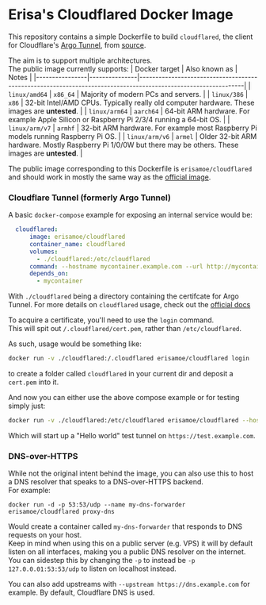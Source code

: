 # Erisa's Cloudflared Docker Image

This repository contains a simple Dockerfile to build `cloudflared`, the client for Cloudflare's [Argo Tunnel](https://developers.cloudflare.com/argo-tunnel/), from [source](https://github.com/cloudflare/cloudflared).

The aim is to support multiple architectures.  
The public image currently supports:
| Docker target  | Also known as | Notes                                                                                                         |
|----------------|---------------|---------------------------------------------------------------------------------------------------------------|
| `linux/amd64`  | `x86_64`      | Majority of modern PCs and servers.                                                                           |
| `linux/386`    | `x86`         | 32-bit Intel/AMD CPUs. Typically really old computer hardware. These images are **untested**.                 |
| `linux/arm64`  | `aarch64`     | 64-bit ARM hardware. For example Apple Silicon or Raspberry Pi 2/3/4 running a 64-bit OS.                     |
| `linux/arm/v7` | `armhf`       | 32-bit ARM hardware. For example most Raspberry Pi models running Raspberry Pi OS.                            |
| `linux/arm/v6` | `armel`       | Older 32-bit ARM hardware. Mostly Raspberry Pi 1/0/0W but there may be others. These images are **untested**. |

The public image corresponding to this Dockerfile is `erisamoe/cloudflared` and should work in mostly the same way as the [official image](https://hub.docker.com/r/cloudflare/cloudflared).

### Cloudflare Tunnel (formerly Argo Tunnel) 
A basic `docker-compose` example for exposing an internal service would be:

``` yml
  cloudflared:
      image: erisamoe/cloudflared
      container_name: cloudflared
      volumes:
        - ./cloudflared:/etc/cloudflared
      command: --hostname mycontainer.example.com --url http://mycontainer:8080
      depends_on:
        - mycontainer
```

With `./cloudflared` being a directory containing the certifcate for Argo Tunnel. For more details on `cloudflared` usage, check out the [official docs](https://developers.cloudflare.com/argo-tunnel/)

To acquire a certificate, you'll need to use the `login` command.  
This will spit out `/.cloudflared/cert.pem`, rather than `/etc/cloudflared`.

As such, usage would be something like:  
```bash
docker run -v ./cloudflared:/.cloudflared erisamoe/cloudflared login
```
to create a folder called `cloudflared` in your current dir and deposit a `cert.pem` into it.  

And now you can either use the above compose example or for testing simply just:  
```bash
docker run -v ./cloudflared:/etc/cloudflared erisamoe/cloudflared --hostname test.example.com --hello-world
```
Which will start up a "Hello world" test tunnel on `https://test.example.com`.

### DNS-over-HTTPS
While not the original intent behind the image, you can also use this to host a DNS resolver that speaks to a DNS-over-HTTPS backend.  
For example:
```
docker run -d -p 53:53/udp --name my-dns-forwarder erisamoe/cloudflared proxy-dns
```
Would create a container called `my-dns-forwarder` that responds to DNS requests on your host.  
Keep in mind when using this on a public server (e.g. VPS) it will by default listen on all interfaces, making you a public DNS resolver on the internet.  
You can sidestep this by changing the `-p` to instead be `-p 127.0.0.01:53:53/udp` to listen on localhost instead.

You can also add upstreams with `--upstream https://dns.example.com` for example. By default, Cloudflare DNS is used.
